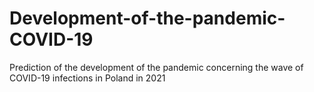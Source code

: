 # Development-of-the-pandemic-COVID-19
Prediction of the development of the pandemic concerning the wave of COVID-19 infections in Poland in 2021
